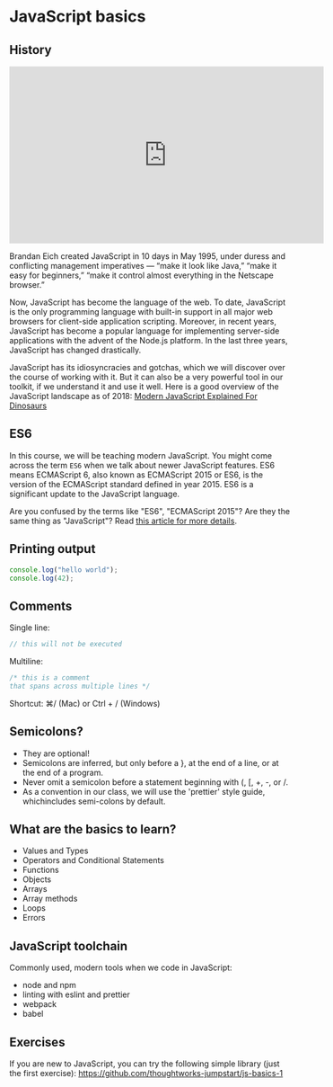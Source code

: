 # JavaScript basics

## History

<iframe width="560" height="315" src="https://www.youtube-nocookie.com/embed/Sh6lK57Cuk4" frameborder="0" allow="accelerometer; autoplay; encrypted-media; gyroscope; picture-in-picture" allowfullscreen></iframe>

Brandan Eich created JavaScript in 10 days in May 1995, under duress and conflicting management imperatives — “make it look like Java,” “make it easy for beginners,” “make it control almost everything in the Netscape browser.”

Now, JavaScript has become the language of the web. To date, JavaScript is the only programming language with built-in support in all major web browsers for client-side application scripting. Moreover, in recent years, JavaScript has become a popular language for implementing server-side applications with the advent of the Node.js platform. In the last three years, JavaScript has changed drastically.

JavaScript has its idiosyncracies and gotchas, which we will discover over the course of working with it. But it can also be a very powerful tool in our toolkit, if we understand it and use it well.
Here is a good overview of the JavaScript landscape as of 2018:
[Modern JavaScript Explained For Dinosaurs](https://medium.com/the-node-js-collection/modern-javascript-explained-for-dinosaurs-f695e9747b70)

## ES6

In this course, we will be teaching modern JavaScript. You might come across the term `ES6` when we talk about newer JavaScript features.
ES6 means ECMAScript 6, also known as ECMAScript 2015 or ES6, is the version of the ECMAScript standard defined in year 2015. ES6 is a significant update to the JavaScript language.

Are you confused by the terms like "ES6", "ECMAScript 2015"? Are they the same thing as "JavaScript"? Read [this article for more details](https://www.freecodecamp.org/news/whats-the-difference-between-javascript-and-ecmascript-cba48c73a2b5/).

## Printing output

```js
console.log("hello world");
console.log(42);
```

## Comments

Single line:

```js
// this will not be executed
```

Multiline:

```js
/* this is a comment
that spans across multiple lines */
```

Shortcut: ⌘/ (Mac) or Ctrl + / (Windows)

## Semicolons?

- They are optional!
- Semicolons are inferred, but only before a }, at the end of a line, or at the end of a program.
- Never omit a semicolon before a statement beginning with (, [, +, -, or /.
- As a convention in our class, we will use the 'prettier' style guide, whichincludes semi-colons by default.

## What are the basics to learn?

- Values and Types
- Operators and Conditional Statements
- Functions
- Objects
- Arrays
- Array methods
- Loops
- Errors

## JavaScript toolchain

Commonly used, modern tools when we code in JavaScript:

- node and npm
- linting with eslint and prettier
- webpack
- babel

## Exercises

If you are new to JavaScript, you can try the following simple library (just the first exercise):
https://github.com/thoughtworks-jumpstart/js-basics-1
